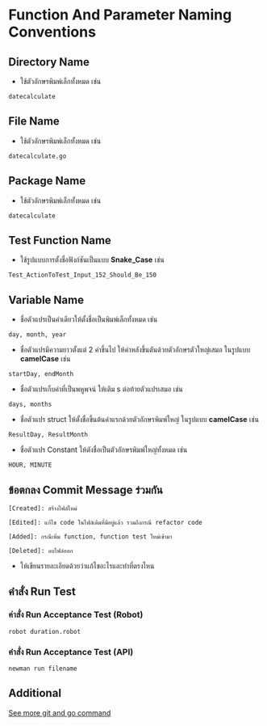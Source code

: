# Function And Parameter Naming Conventions

## Directory Name
- ใช้ตัวอักษรพิมพ์เล็กทั้งหมด เช่น
```
datecalculate
```

## File Name
- ใช้ตัวอักษรพิมพ์เล็กทั้งหมด เช่น
```
datecalculate.go
```

## Package Name
- ใช้ตัวอักษรพิมพ์เล็กทั้งหมด เช่น
```
datecalculate
```

## Test Function Name
- ใช้รูปแบบการตั้งชื่อฟังก์ชันเป็นแบบ **Snake_Case** เช่น
```
Test_ActionToTest_Input_152_Should_Be_150
```

## Variable Name
- ชื่อตัวแปรเป็นคำเดียวให้ตั้งชื่อเป็นพิมพ์เล็กทั้งหมด เช่น
```
day, month, year
```

- ชื่อตัวแปรมีความยาวตั้งแต่ 2 คำขึ้นไป ให้คำหลังขึ้นตันด้วยตัวอักษรตัวใหญ่เสมอ ในรูปแบบ **camelCase** เช่น
```
startDay, endMonth
```

- ชื่อตัวแปรเก็บค่าที่เป็นพหูพจน์ ให้เติม s ต่อท้ายตัวแปรเสมอ เช่น
```
days, months
```

- ชื่อตัวแปร struct ให้ตั้งชื่อขึ้นต้นคำแรกด้วยตัวอักษรพิมพ์ใหญ่ ในรูปแบบ **camelCase** เช่น
```
ResultDay, ResultMonth
```

- ชื่อตัวแปร Constant ให้ตังชื่อเป็นตัวอักษรพิมพ์ใหญ่ทั้งหมด เช่น
```
HOUR, MINUTE
```

## ข้อตกลง Commit Message ร่วมกัน
`[Created]: สร้างไฟล์ใหม่`

`[Edited]: แก้ไข code ในไฟล์เดิมที่มีอยู่แล้ว รวมถึงกรณี refactor code`

`[Added]: กรณีเพิ่ม function, function test ใหม่เข้ามา`

`[Deleted]: ลบไฟล์ออก`

* ให้เขียนรายละเอียดด้วยว่าแก้ไขอะไรและทำที่ตรงไหน

## คำสั่ง Run Test
### ค่าสั่ง Run Acceptance Test (Robot)

```
robot duration.robot
```

### คำสั่ง Run Acceptance Test (API)
```
newman run filename
```

## Additional
[See more git and go command](https://github.com/ImKK-000/git-and-go-step)